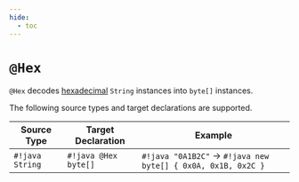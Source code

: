 ```yaml
---
hide:
  - toc
---
```


# `@Hex`

`@Hex` decodes [hexadecimal][] `String` instances into `byte[]` instances.

The following source types and target declarations are supported.

| Source Type     | Target Declaration   | Example                                                      |
|-----------------|----------------------|--------------------------------------------------------------|
| `#!java String` | `#!java @Hex byte[]` | `#!java "0A1B2C"` → `#!java new byte[] { 0x0A, 0x1B, 0x2C }` |

[hexadecimal]: https://en.wikipedia.org/wiki/Hexadecimal
